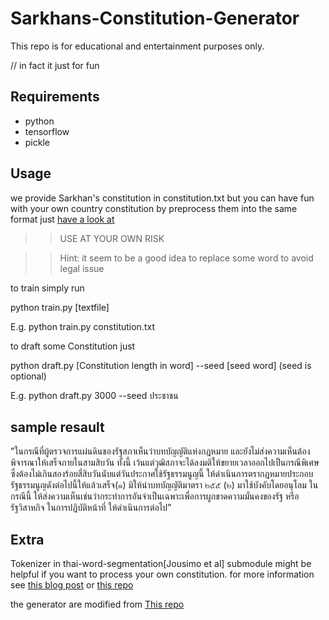 # Sarkhans-Constitution-Generator

This repo is for educational and entertainment purposes only. 

// in fact it just for fun

## Requirements
* python 
* tensorflow 
* pickle

## Usage
we provide Sarkhan's constitution in constitution.txt
but you can have fun with your own country constitution by preprocess them into the same format just [have a look at](https://github.com/yoyoismee/Sarkhans-Constitution-Generator/blob/master/constitution.txt)
>>USE AT YOUR OWN RISK

>>Hint: it seem to be a good idea to replace some word to avoid legal issue 

to train simply run


python train.py [textfile]


E.g.    python train.py constitution.txt

to draft some Constitution just


python draft.py [Constitution length in word] --seed [seed word]
(seed is optional)

E.g.    python draft.py 3000 --seed ประชาชน

## sample resault

"ในกรณีที่ผู้ตรวจการแผ่นดินของรัฐสภาเห็นว่าบทบัญญัติแห่งกฎหมาย และยังไม่ส่งความเห็นต้องพิจารณาให้เสร็จภายในสามสิบวัน ทั้งนี้ เว้นแต่วุฒิสภาจะได้ลงมติให้ขยายเวลาออกไปเป็นกรณีพิเศษซึ่งต้องไม่เกินสองร้อยสี่สิบวันนับแต่วันประกาศใช้รัฐธรรมนูญนี้ ให้ดำเนินการตรากฎหมายประกอบรัฐธรรมนูญดังต่อไปนี้ให้แล้วเสร็จ(๑) มิให้นำบทบัญญัติมาตรา ๒๕๕ (๒) มาใช้บังคับโดยอนุโลม ในกรณีนี้ ให้ส่งความเห็นเช่นว่ากระทำการอันจำเป็นเฉพาะเพื่อการผูกขาดความมั่นคงของรัฐ หรือรัฐวิสาหกิจ ในการปฏิบัติหน้าที่ ให้ดำเนินการต่อไป”


## Extra
Tokenizer in thai-word-segmentation[Jousimo et al] submodule might be helpful if you want to process your own constitution.
for more information see [this blog post](https://sertiscorp.com/thai-word-segmentation-with-bi-directional_rnn/) or [this repo](https://github.com/sertiscorp/thai-word-segmentation)

the generator are modified from [This repo](https://github.com/udacity/deep-learning/tree/master/tv-script-generation)

